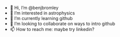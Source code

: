 - 👋 Hi, I’m @benjbromley
- 👀 I’m interested in astrophysics
- 🌱 I’m currently learning github
- 💞️ I’m looking to collaborate on ways to intro github
- 📫 How to reach me: maybe try linkedin?

<!---
benjbromley/benjbromley is a ✨ special ✨ repository because its `README.md` (this file) appears on your GitHub profile.
You can click the Preview link to take a look at your changes.
--->
